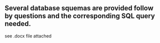 

## Several database squemas are provided follow by questions and the corresponding SQL query needed.

see .docx file attached


